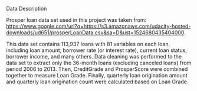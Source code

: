 Data Description

Prosper loan data set used in this project was taken from:
https://www.google.com/url?q=https://s3.amazonaws.com/udacity-hosted-downloads/ud651/prosperLoanData.csv&sa=D&ust=1524680435404000.

This data set contains 113,937 loans with 81 variables on each loan, including loan amount, borrower rate (or interest rate), current loan status, borrower income, and many others. Data cleaning was performed to the data set to extract only the 36-month loans (excluding canceled loans) from period 2006 to 2013. Then, CreditGrade and ProsperScore were combined together to measure Loan Grade. Finally, quarterly loan origination amount and quarterly loan origination count were calculated based on Loan Grade.